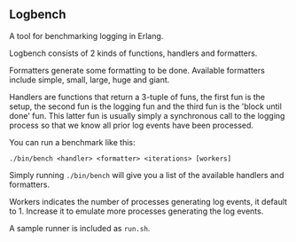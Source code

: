 Logbench
---------

A tool for benchmarking logging in Erlang.

Logbench consists of 2 kinds of functions, handlers and formatters.

Formatters generate some formatting to be done. Available formatters include simple, small, large, huge and giant.

Handlers are functions that return a 3-tuple of funs, the first fun is the setup, the second fun is the logging fun
and the third fun is the 'block until done' fun. This latter fun is usually simply a synchronous call to the logging
process so that we know all prior log events have been processed.

You can run a benchmark like this:

`./bin/bench <handler> <formatter> <iterations> [workers]`

Simply running `./bin/bench` will give you a list of the available handlers and formatters.

Workers indicates the number of processes generating log events, it default to 1. Increase it to emulate more processes
generating the log events.

A sample runner is included as `run.sh`.
